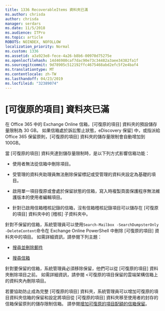 ```yaml
---
title: 1336 RecoverableItems 資料夾已滿
ms.author: chrisda
author: chrisda
manager: serdars
ms.date: 11/5/2018
ms.audience: ITPro
ms.topic: article
ROBOTS: NOINDEX, NOFOLLOW
localization_priority: Normal
ms.custom: 1336
ms.assetid: a3a923e8-fece-4a26-b8b6-00970d75275e
ms.openlocfilehash: 14d46980caf7dac90e73c34482a3aee34382fa1f
ms.sourcegitcommit: 9d78905c512192ffc4675468abd2efc5f2e4baf4
ms.translationtype: MT
ms.contentlocale: zh-TW
ms.lasthandoff: 04/23/2019
ms.locfileid: "32389074"
---
```

# <a name="the-recoverable-items-folder-is-full"></a>[可復原的項目] 資料夾已滿

在 Office 365 中的 Exchange Online 信箱，[可復原的項目] 資料夾的預設儲存量限制為 30 GB。 如果信箱處於訴訟暫止狀態，eDiscovery 保留] 中，或指派給 Office 365 保留原則，[可復原的項目] 資料夾的儲存量限制會自動增加到 100GB。

當 [可復原的項目] 資料夾達到儲存量限制時，是以下列方式影響信箱功能：

- 使用者無法從信箱中刪除項目。

- 受管理的資料夾助理員無法刪除保留標記或受管理的資料夾設定為基礎的項目。

- 啟用單一項目復原或會處於保留狀態的信箱，寫入時複製頁面保護程序無法維護版本的使用者編輯項目。

- 針對已啟用信箱稽核記錄的信箱，沒有信箱稽核記錄項目可以儲存在 [可復原的項目] 資料夾中的 [稽核] 子資料夾中。

針對不保留的信箱，系統管理員可以使用`Search-Mailbox -SearchDumpsterOnly -DeleteContent`命令在 Exchange Online PowerShell 中刪除 [可復原的項目] 資料夾中的項目。 如需詳細資訊，請參閱下列主題： 

- [搜尋並刪除郵件](https://docs.microsoft.com/office365/securitycompliance/search-for-and-delete-messagesadmin-help)

- [搜尋信箱](https://docs.microsoft.com/powershell/module/exchange/mailboxes/Search-Mailbox)

針對要保留的信箱，系統管理員必須移除保留，他們可以從 [可復原的項目] 資料夾刪除項目之前。 如需詳細資訊，請參閱 <<c0>可復原的項目保留的雲端架構信箱上的資料夾內刪除項目。

若要協助防止成為完整 [可復原的項目] 資料夾，系統管理員可以增加可復原的項目資料夾信箱的保留和設定將項目從 [可復原的項目] 資料夾移至使用者的封存的信箱保留原則的儲存限制信箱。 請參閱[增加可復原的項目配額的信箱保留](https://docs.microsoft.com/office365/securitycompliance/increase-the-recoverable-quota-for-mailboxes-on-hold)。
